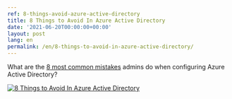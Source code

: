 ```yaml
---
ref: 8-things-avoid-azure-active-directory
title: 8 Things to Avoid In Azure Active Directory
date: '2021-06-20T00:00:00+00:00'
layout: post
lang: en
permalink: /en/8-things-to-avoid-in-azure-active-directory/
---
```


What are the <a href="https://cqureacademy.com/blog/securing-infrastructure/8-things-to-avoid-in-azure-active-directory">8 most common mistakes</a> admins do when configuring Azure Active Directory?

[![8 Things to Avoid In Azure Active Directory](https://4f2bcn3u2m2u2z7ghc17a5jm-wpengine.netdna-ssl.com/wp-content/uploads/2021/06/azure-checklist-mail-780x370.jpg)](https://cqureacademy.com/blog/securing-infrastructure/8-things-to-avoid-in-azure-active-directory)


